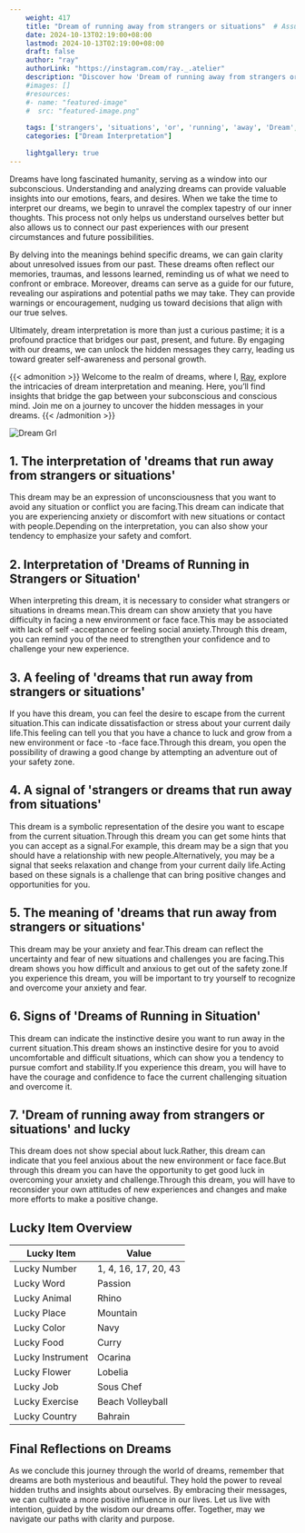 ```yaml
---
    weight: 417
    title: "Dream of running away from strangers or situations"  # Assuming 'title' column exists
    date: 2024-10-13T02:19:00+08:00
    lastmod: 2024-10-13T02:19:00+08:00
    draft: false
    author: "ray"
    authorLink: "https://instagram.com/ray._.atelier"
    description: "Discover how 'Dream of running away from strangers or situations' can interpret your future and uncover its significant meanings in your life."
    #images: []
    #resources:
    #- name: "featured-image"
    #  src: "featured-image.png"
    
    tags: ['strangers', 'situations', 'or', 'running', 'away', 'Dream', 'from', 'of']
    categories: ["Dream Interpretation"]
    
    lightgallery: true
---
```

    
Dreams have long fascinated humanity, serving as a window into our subconscious. Understanding and analyzing dreams can provide valuable insights into our emotions, fears, and desires. When we take the time to interpret our dreams, we begin to unravel the complex tapestry of our inner thoughts. This process not only helps us understand ourselves better but also allows us to connect our past experiences with our present circumstances and future possibilities.

By delving into the meanings behind specific dreams, we can gain clarity about unresolved issues from our past. These dreams often reflect our memories, traumas, and lessons learned, reminding us of what we need to confront or embrace. Moreover, dreams can serve as a guide for our future, revealing our aspirations and potential paths we may take. They can provide warnings or encouragement, nudging us toward decisions that align with our true selves.

Ultimately, dream interpretation is more than just a curious pastime; it is a profound practice that bridges our past, present, and future. By engaging with our dreams, we can unlock the hidden messages they carry, leading us toward greater self-awareness and personal growth.

{{< admonition >}}
Welcome to the realm of dreams, where I, [Ray](https://instagram.com/ray._.atelier), explore the intricacies of dream interpretation and meaning. Here, you’ll find insights that bridge the gap between your subconscious and conscious mind. Join me on a journey to uncover the hidden messages in your dreams.
{{< /admonition >}}

![Dream Grl](https://cdn.pixabay.com/photo/2017/11/02/03/35/gothic-2910057_1280.jpg "Dream Grl")

## 1. The interpretation of 'dreams that run away from strangers or situations'
This dream may be an expression of unconsciousness that you want to avoid any situation or conflict you are facing.This dream can indicate that you are experiencing anxiety or discomfort with new situations or contact with people.Depending on the interpretation, you can also show your tendency to emphasize your safety and comfort.

## 2. Interpretation of 'Dreams of Running in Strangers or Situation'
When interpreting this dream, it is necessary to consider what strangers or situations in dreams mean.This dream can show anxiety that you have difficulty in facing a new environment or face face.This may be associated with lack of self -acceptance or feeling social anxiety.Through this dream, you can remind you of the need to strengthen your confidence and to challenge your new experience.

## 3. A feeling of 'dreams that run away from strangers or situations'
If you have this dream, you can feel the desire to escape from the current situation.This can indicate dissatisfaction or stress about your current daily life.This feeling can tell you that you have a chance to luck and grow from a new environment or face -to -face face.Through this dream, you open the possibility of drawing a good change by attempting an adventure out of your safety zone.

## 4. A signal of 'strangers or dreams that run away from situations'
This dream is a symbolic representation of the desire you want to escape from the current situation.Through this dream you can get some hints that you can accept as a signal.For example, this dream may be a sign that you should have a relationship with new people.Alternatively, you may be a signal that seeks relaxation and change from your current daily life.Acting based on these signals is a challenge that can bring positive changes and opportunities for you.

## 5. The meaning of 'dreams that run away from strangers or situations'
This dream may be your anxiety and fear.This dream can reflect the uncertainty and fear of new situations and challenges you are facing.This dream shows you how difficult and anxious to get out of the safety zone.If you experience this dream, you will be important to try yourself to recognize and overcome your anxiety and fear.

## 6. Signs of 'Dreams of Running in Situation'
This dream can indicate the instinctive desire you want to run away in the current situation.This dream shows an instinctive desire for you to avoid uncomfortable and difficult situations, which can show you a tendency to pursue comfort and stability.If you experience this dream, you will have to have the courage and confidence to face the current challenging situation and overcome it.

## 7. 'Dream of running away from strangers or situations' and lucky
This dream does not show special about luck.Rather, this dream can indicate that you feel anxious about the new environment or face face.But through this dream you can have the opportunity to get good luck in overcoming your anxiety and challenge.Through this dream, you will have to reconsider your own attitudes of new experiences and changes and make more efforts to make a positive change.

## Lucky Item Overview
| Lucky Item          | Value              |
|---------------|--------------------|
| Lucky Number        | 1, 4, 16, 17, 20, 43  |
| Lucky Word          | Passion |
| Lucky Animal        | Rhino |
| Lucky Place         | Mountain     |
| Lucky Color         | Navy     |
| Lucky Food          | Curry      |
| Lucky Instrument    | Ocarina |
| Lucky Flower        | Lobelia    |
| Lucky Job           | Sous Chef       |
| Lucky Exercise      | Beach Volleyball  |
| Lucky Country       | Bahrain    |


##  Final Reflections on Dreams

As we conclude this journey through the world of dreams, remember that dreams are both mysterious and beautiful. They hold the power to reveal hidden truths and insights about ourselves. By embracing their messages, we can cultivate a more positive influence in our lives. Let us live with intention, guided by the wisdom our dreams offer. Together, may we navigate our paths with clarity and purpose.

